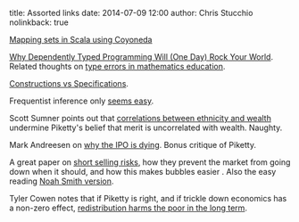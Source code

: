 title: Assorted links
date: 2014-07-09 12:00
author: Chris Stucchio
nolinkback: true

[Mapping sets in Scala using Coyoneda](http://typelevel.org/blog/2014/06/22/mapping-sets.html)

[Why Dependently Typed Programming Will (One Day) Rock Your World](http://ejenk.com/blog/why-dependently-typed-programming-will-one-day-rock-your-world.html). Related thoughts on [type errors in mathematics education](http://qchu.wordpress.com/2013/05/28/the-type-system-of-mathematics/).

[Constructions vs Specifications](http://qchu.wordpress.com/2013/05/26/constructions-vs-specifications/).

Frequentist inference only [seems easy](http://www.win-vector.com/blog/2014/07/frequenstist-inference-only-seems-easy/?utm_source=stucchio&utm_medium=referral&utm_campaign=bloglink).

Scott Sumner points out that [correlations between ethnicity and wealth](http://econlog.econlib.org/archives/2014/06/piketty_on_meri.html) undermine Piketty's belief that merit is uncorrelated with wealth. Naughty.

Mark Andreesen on [why the IPO is dying](http://www.vox.com/2014/6/26/5837638/the-ipo-is-dying-marc-andreessen-explains-why?utm_medium=blog&utm_source=stucchio). Bonus critique of Piketty.

A great paper on [short selling risks](http://papers.ssrn.com/sol3/papers.cfm?abstract_id=2312625), how they prevent the market from going down when it should, and how this makes bubbles easier . Also the easy reading [Noah Smith version](http://www.bloombergview.com/articles/2014-06-24/don-t-shortchange-short-sellers).

Tyler Cowen notes that if Piketty is right, and if trickle down economics has a non-zero effect, [redistribution harms the poor in the long term](http://marginalrevolution.com/marginalrevolution/2007/04/leftwingers_sho.html).
